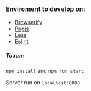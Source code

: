 ### Enviroment to develop on:
* [Browserify](http://browserify.org/)
* [Pugjs](https://pugjs.org/api/getting-started.html)
* [Less](http://lesscss.org/)
* [Eslint](http://eslint.org/)

##### To run:
`npm install` and `npm run start`

Server run on `localhost:8000`

